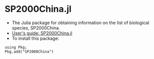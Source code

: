 # SP2000China.jl
* The Julia package for obtaining information on the list of biological species, SP2000China.
* [User's guide: SP2000China.jl](https://jiangxingchi.github.io/SP2000China.jl/)
* To install this package:
```
using Pkg;
Pkg.add("SP2000China")
```
